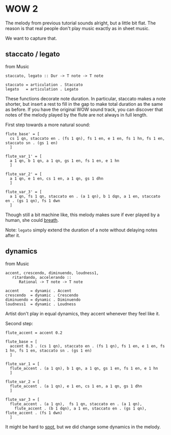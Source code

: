 WOW 2
======

The melody from previous tutorial sounds alright, but a little bit flat. The reason is that real people don't play music exactly as in sheet music. 

We want to capture that.

staccato / legato
-------------------

from Music

	staccato, legato :: Dur -> T note -> T note
	
	staccato = articulation . Staccato
	legato   = articulation . Legato
	
These functions decorate note duration. In particular, staccato makes a note shorter, but insert a rest to fill in the gap to make total duration as the same as before. If you have the original WOW sound track, you can discover that notes of the melody played by the flute are not always in full length.

First step towards a more natural sound:

	flute_base' = [
	  cs 1 qn, staccato en . (fs 1 qn), fs 1 en, e 1 en, fs 1 hn, fs 1 en, staccato sn . (gs 1 en)
	  ]

	flute_var_1' = [
	  a 1 qn, b 1 qn, a 1 qn, gs 1 en, fs 1 en, e 1 hn
	  ]
  
	flute_var_2' = [
	  a 1 qn, e 1 en, cs 1 en, a 1 qn, gs 1 dhn
	  ]
  
	flute_var_3' = [
	  a 1 qn, fs 1 qn, staccato en . (a 1 qn), b 1 dqn, a 1 en, staccato en . (gs 1 qn), fs 1 dwn
	  ]

Though still a bit machine like, this melody makes sure if ever played by a human, she could [breath](../midi/wow_2/wow_2_1.midi?raw=true).

Note: `legato` simply extend the duration of a note without delaying notes after it.

dynamics
---------

from Music

	accent, crescendo, diminuendo, loudness1,
	   ritardando, accelerando ::
	      Rational -> T note -> T note
    
	accent     = dynamic . Accent
	crescendo  = dynamic . Crescendo
	diminuendo = dynamic . Diminuendo
	loudness1  = dynamic . Loudness

Artist don't play in equal dynamics, they accent whenever they feel like it.

Second step:

	flute_accent = accent 0.2

	flute_base = [
	  accent 0.3 . (cs 1 qn), staccato en . (fs 1 qn), fs 1 en, e 1 en, fs 1 hn, fs 1 en, staccato sn . (gs 1 en)
	  ]

	flute_var_1 = [
	  flute_accent . (a 1 qn), b 1 qn, a 1 qn, gs 1 en, fs 1 en, e 1 hn
	  ]

	flute_var_2 = [
	  flute_accent . (a 1 qn), e 1 en, cs 1 en, a 1 qn, gs 1 dhn
	  ]

	flute_var_3 = [
	  flute_accent . (a 1 qn),  fs 1 qn, staccato en . (a 1 qn), 
	    flute_accent . (b 1 dqn), a 1 en, staccato en . (gs 1 qn), flute_accent . (fs 1 dwn)
	  ]

It might be hard to [spot](../midi/wow_2/wow_2_2.midi?raw=true), but we did change some dynamics in the melody.